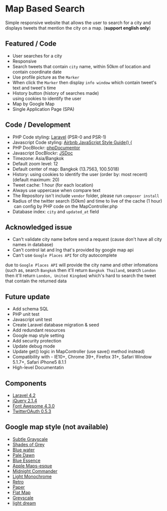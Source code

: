 # Map Based Search

Simple responsive website that allows the user to search for a city  and displays tweets that mention the city on a map. (**support english only**)

## Featured / Code

- User searches for a city
- Responsive
- Search tweets that contain `city` name, within 50km of location and contain coordinate date
- Use profile picture as the `Marker`
- When click the `Marker` then display `info window` which contain tweet's text and tweet's time
- History button (history of searches made) using cookies to identify the user
- Map by Google Map
- Single Application Page (SPA)

## Code / Development

- PHP Code styling: [Laravel](http://laravel.com/docs/4.2/contributions) (PSR-0 and PSR-1)
- Javascript Code styling: [Airbnb JavaScript Style Guide() {](https://github.com/airbnb/javascript)
- PHP DocBlockr: [phpDocumentor](http://phpdoc.org/)
- Javascript DocBlockr: [JSDoc](http://usejsdoc.org/)
- Timezone: Asia/Bangkok
- Default zoom level: 12
- Default center of map: Bangkok (13.7563, 100.5018)
- History: using cookies to identify the user (order by: most recent) (default maximum: 20)
- Tweet cache: 1 hour (for each location)
- Always use uppercase when compare text
- The Repository isn't include `vendor` folder, please run `composer install`
- Radius of the twitter search (50km) and time to live of the cache (1 hour) can config by PHP code on the MapController.php
- Database index: `city` and `updated_at` field

## Acknowledged issue

- Can't validate city name before send a request (cause don't have all city names in database)
- Can't control lat and lng that's provided by google map api
- Can't use `Google Places API` for city autocomplete

due to `Google Places API` will provide the city name and other infomations (such as, search `Bangkok` then it'll return `Bangkok Thailand`, search `London` then it'll return `London, United Kingdom`) which's hard to search the tweet that contain the returned data

## Future update

- Add schema SQL
- PHP unit test
- Javascript unit test
- Create Laravel database migration & seed
- Add redundant resources
- Google map style setting
- Add security protection
- Update debug mode
- Update get() logic in MapController (use save() method instead)
- Compatibility with - IE10+, Chrome 39+, Firefox 31+, Safari Window 5.1.7+, Safari iPhone5 8.1.1
- High-level Documentatin

## Components

- [Laravel 4.2](http://laravel.com/)
- [jQuery 2.1.4](https://jquery.com/)
- [Font Awesome 4.3.0](http://fortawesome.github.io/Font-Awesome/)
- [TwitterOAuth 0.5.3](https://twitteroauth.com/)

## Google map style (not available)

- [Subtle Grayscale](https://snazzymaps.com/style/15/subtle-grayscale)
- [Shades of Grey](https://snazzymaps.com/style/38/shades-of-grey)
- [Blue water](https://snazzymaps.com/style/25/blue-water)
- [Pale Dawn](https://snazzymaps.com/style/1/pale-dawn)
- [Blue Essence](https://snazzymaps.com/style/61/blue-essence)
- [Apple Maps-esque](https://snazzymaps.com/style/42/apple-maps-esque)
- [Midnight Commander](https://snazzymaps.com/style/2/midnight-commander)
- [Light Monochrome](https://snazzymaps.com/style/29/light-monochrome)
- [Retro](https://snazzymaps.com/style/18/retro)
- [Paper](https://snazzymaps.com/style/39/paper)
- [Flat Map](https://snazzymaps.com/style/53/flat-map)
- [Greyscale](https://snazzymaps.com/style/5/greyscale)
- [light dream](https://snazzymaps.com/style/134/light-dream)
